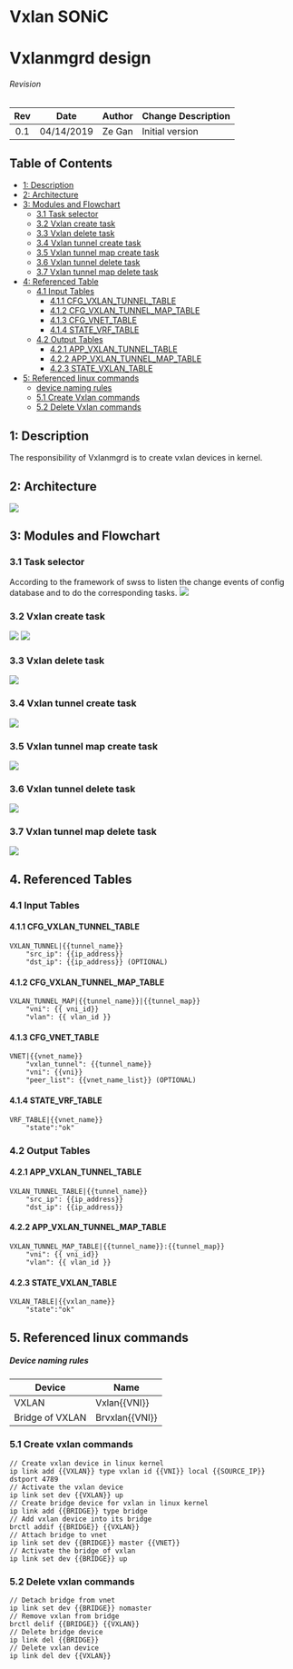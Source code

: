 # Vxlan SONiC
# Vxlanmgrd design

###### Revision
| Rev |     Date    |       Author       | Change Description                |
|:---:|:-----------:|:------------------:|-----------------------------------|
| 0.1 | 04/14/2019  |     Ze Gan         | Initial version                   |

## Table of Contents
* [1: Description](#1-Description)
* [2: Architecture](#2-Architecture)
* [3: Modules and Flowchart](#3-Modules-and-Flowchart)
    * [3.1 Task selector](#31-Task-selector)
    * [3.2 Vxlan create task](#32-Vxlan-create-Task)
    * [3.3 Vxlan delete task](#33-Vxlan-delete-Task)
    * [3.4 Vxlan tunnel create task](#34-Vxlan-tunnel-create-Task)
    * [3.5 Vxlan tunnel map create task](#35-Vxlan-tunnel-map-create-Task)
    * [3.6 Vxlan tunnel delete task](#36-Vxlan-tunnel-delete-Task)
    * [3.7 Vxlan tunnel map delete task](#37-Vxlan-tunnel-map-delete-Task)
* [4: Referenced Table](#4-Referenced-Table)
    * [4.1 Input Tables](#41-Input-Tables)
        * [4.1.1 CFG_VXLAN_TUNNEL_TABLE](#411-CFG_VXLAN_TUNNEL_TABLE)
        * [4.1.2 CFG_VXLAN_TUNNEL_MAP_TABLE](#412-CFG_VXLAN_TUNNEL_MAP_TABLE)
        * [4.1.3 CFG_VNET_TABLE](#413-CFG_VNET_TABLE)
        * [4.1.4 STATE_VRF_TABLE](#414-STATE_VRF_TABLE)
    * [4.2 Output Tables](#42-Output-Tables)
        * [4.2.1 APP_VXLAN_TUNNEL_TABLE](#421-APP_VXLAN_TUNNEL_TABLE)
        * [4.2.2 APP_VXLAN_TUNNEL_MAP_TABLE](#422-APP_VXLAN_TUNNEL_MAP_TABLE)
        * [4.2.3 STATE_VXLAN_TABLE](#423-STATE_VXLAN_TABLE)
* [5: Referenced linux commands](#5-Referenced-linux-commands)
    * [device naming rules](#device-naming-rules)
    * [5.1 Create Vxlan commands](#51-create-vxlan-commands)
    * [5.2 Delete Vxlan commands](#52-delete-vxlan-commands)


## 1: Description
The responsibility of Vxlanmgrd is to create vxlan devices in kernel.

## 2: Architecture
![](images/vxlanmgr_architecture.png)

## 3: Modules and Flowchart
### 3.1 Task selector
According to the framework of swss to listen the change events of config database and to do the corresponding tasks.
![](images/task_selector.png)
### 3.2 Vxlan create task
![](images/vxlan_create_task.png)
![](images/vxlan_create_task.svg)
### 3.3 Vxlan delete task
![](images/vxlan_delete_task.png)
### 3.4 Vxlan tunnel create task
![](images/vxlan_tunnel_create_task.png)
### 3.5 Vxlan tunnel map create task
![](images/vxlan_tunnel_map_create_task.png)
### 3.6 Vxlan tunnel delete task
![](images/vxlan_tunnel_delete_task.png)
### 3.7 Vxlan tunnel map delete task
![](images/vxlan_tunnel_map_delete_task.png)


## 4. Referenced Tables
### 4.1 Input Tables
#### 4.1.1 CFG_VXLAN_TUNNEL_TABLE
```
VXLAN_TUNNEL|{{tunnel_name}} 
    "src_ip": {{ip_address}} 
    "dst_ip": {{ip_address}} (OPTIONAL)
```
#### 4.1.2 CFG_VXLAN_TUNNEL_MAP_TABLE
```
VXLAN_TUNNEL_MAP|{{tunnel_name}}|{{tunnel_map}}
    "vni": {{ vni_id}}
    "vlan": {{ vlan_id }}
```
#### 4.1.3 CFG_VNET_TABLE
```
VNET|{{vnet_name}} 
    "vxlan_tunnel": {{tunnel_name}}
    "vni": {{vni}} 
    "peer_list": {{vnet_name_list}} (OPTIONAL)
```
#### 4.1.4 STATE_VRF_TABLE
```
VRF_TABLE|{{vnet_name}}
    "state":"ok"
```
### 4.2 Output Tables
#### 4.2.1 APP_VXLAN_TUNNEL_TABLE
```
VXLAN_TUNNEL_TABLE|{{tunnel_name}} 
    "src_ip": {{ip_address}} 
    "dst_ip": {{ip_address}}
```
#### 4.2.2 APP_VXLAN_TUNNEL_MAP_TABLE
```
VXLAN_TUNNEL_MAP_TABLE|{{tunnel_name}}:{{tunnel_map}}
    "vni": {{ vni_id}}
    "vlan": {{ vlan_id }}
```
#### 4.2.3 STATE_VXLAN_TABLE
```
VXLAN_TABLE|{{vxlan_name}}
    "state":"ok"
```

## 5. Referenced linux commands
##### Device naming rules
| Device                   | Name                           |
|--------------------------|--------------------------------|
| VXLAN                    | Vxlan{{VNI}}                   |
| Bridge of VXLAN          | Brvxlan{{VNI}}                 |
### 5.1 Create vxlan commands
```
// Create vxlan device in linux kernel
ip link add {{VXLAN}} type vxlan id {{VNI}} local {{SOURCE_IP}} dstport 4789
// Activate the vxlan device
ip link set dev {{VXLAN}} up
// Create bridge device for vxlan in linux kernel
ip link add {{BRIDGE}} type bridge
// Add vxlan device into its bridge
brctl addif {{BRIDGE}} {{VXLAN}}
// Attach bridge to vnet
ip link set dev {{BRIDGE}} master {{VNET}}
// Activate the bridge of vxlan
ip link set dev {{BRIDGE}} up
```
### 5.2 Delete vxlan commands
```
// Detach bridge from vnet
ip link set dev {{BRIDGE}} nomaster
// Remove vxlan from bridge
brctl delif {{BRIDGE}} {{VXLAN}}
// Delete bridge device
ip link del {{BRIDGE}}
// Delete vxlan device
ip link del dev {{VXLAN}}
```